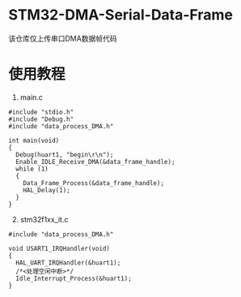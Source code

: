 # STM32-DMA-Serial-Data-Frame
该仓库仅上传串口DMA数据帧代码

# 使用教程
1. main.c
```
#include "stdio.h"
#include "Debug.h"
#include "data_process_DMA.h"

int main(void)
{
  Debug(huart1, "begin\r\n");
  Enable_IDLE_Receive_DMA(&data_frame_handle);	
  while (1)
  {
    Data_Frame_Process(&data_frame_handle);
    HAL_Delay(1); 
  }
}
```
2. stm32f1xx_it.c
```
#include "data_process_DMA.h"

void USART1_IRQHandler(void)
{ 
  HAL_UART_IRQHandler(&huart1);
  /*<处理空闲中断>*/
  Idle_Interrupt_Process(&huart1);
}
```
